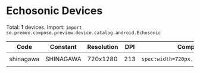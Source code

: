 # Echosonic Devices

Total: **1** devices. Import: `import se.premex.compose.preview.device.catalog.android.Echosonic`

| Code | Constant | Resolution | DPI | Compose Spec | Preview Usage |
|------|----------|------------|-----|-------------|---------------|
| shinagawa | SHINAGAWA | 720x1280 | 213 | `spec:width=720px,height=1280px,dpi=213` | `@Preview(device = Echosonic.SHINAGAWA)` |

<!-- Generated automatically. Do not edit manually. -->
